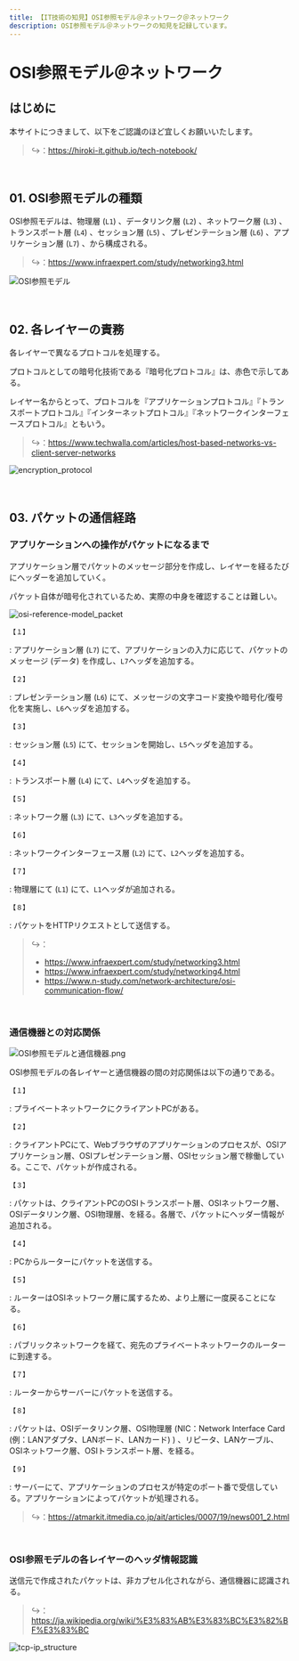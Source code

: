 ```yaml
---
title: 【IT技術の知見】OSI参照モデル＠ネットワーク＠ネットワーク
description: OSI参照モデル＠ネットワークの知見を記録しています。
---
```


# OSI参照モデル＠ネットワーク

## はじめに

本サイトにつきまして、以下をご認識のほど宜しくお願いいたします。

> ↪️：https://hiroki-it.github.io/tech-notebook/

<br>

## 01. OSI参照モデルの種類

OSI参照モデルは、物理層 (`L1`) 、データリンク層 (`L2`) 、ネットワーク層 (`L3`) 、トランスポート層 (`L4`) 、セッション層 (`L5`) 、プレゼンテーション層 (`L6`) 、アプリケーション層 (`L7`) 、から構成される。

> ↪️：https://www.infraexpert.com/study/networking3.html

![OSI参照モデル](https://raw.githubusercontent.com/hiroki-it/tech-notebook-images/master/images/OSI参照モデル.png)

<br>

## 02. 各レイヤーの責務

各レイヤーで異なるプロトコルを処理する。

プロトコルとしての暗号化技術である『暗号化プロトコル』は、赤色で示してある。

レイヤー名からとって、プロトコルを『アプリケーションプロトコル』『トランスポートプロトコル』『インターネットプロトコル』『ネットワークインターフェースプロトコル』ともいう。

> ↪️：https://www.techwalla.com/articles/host-based-networks-vs-client-server-networks

![encryption_protocol](https://raw.githubusercontent.com/hiroki-it/tech-notebook-images/master/images/encryption_protocol.png)

<br>

## 03. パケットの通信経路

### アプリケーションへの操作がパケットになるまで

アプリケーション層でパケットのメッセージ部分を作成し、レイヤーを経るたびにヘッダーを追加していく。

パケット自体が暗号化されているため、実際の中身を確認することは難しい。

![osi-reference-model_packet](https://raw.githubusercontent.com/hiroki-it/tech-notebook-images/master/images/osi-reference-model_packet.png)

`【１】`

: アプリケーション層 (`L7`) にて、アプリケーションの入力に応じて、パケットのメッセージ (データ) を作成し、`L7`ヘッダを追加する。

`【２】`

: プレゼンテーション層 (`L6`) にて、メッセージの文字コード変換や暗号化/復号化を実施し、`L6`ヘッダを追加する。

`【３】`

: セッション層 (`L5`) にて、セッションを開始し、`L5`ヘッダを追加する。

`【４】`

: トランスポート層 (`L4`) にて、`L4`ヘッダを追加する。

`【５】`

: ネットワーク層 (`L3`) にて、`L3`ヘッダを追加する。

`【６】`

: ネットワークインターフェース層 (`L2`) にて、`L2`ヘッダを追加する。

`【７】`

: 物理層にて (`L1`) にて、`L1`ヘッダが追加される。

`【８】`

: パケットをHTTPリクエストとして送信する。

> ↪️：
>
> - https://www.infraexpert.com/study/networking3.html
> - https://www.infraexpert.com/study/networking4.html
> - https://www.n-study.com/network-architecture/osi-communication-flow/

<br>

### 通信機器との対応関係

![OSI参照モデルと通信機器.png](https://raw.githubusercontent.com/hiroki-it/tech-notebook-images/master/images/OSI参照モデルと通信機器.jpg)

OSI参照モデルの各レイヤーと通信機器の間の対応関係は以下の通りである。

`【１】`

: プライベートネットワークにクライアントPCがある。

`【２】`

: クライアントPCにて、Webブラウザのアプリケーションのプロセスが、OSIアプリケーション層、OSIプレゼンテーション層、OSIセッション層で稼働している。ここで、パケットが作成される。

`【３】`

: パケットは、クライアントPCのOSIトランスポート層、OSIネットワーク層、OSIデータリンク層、OSI物理層、を経る。各層で、パケットにヘッダー情報が追加される。

`【４】`

: PCからルーターにパケットを送信する。

`【５】`

: ルーターはOSIネットワーク層に属するため、より上層に一度戻ることになる。

`【６】`

: パブリックネットワークを経て、宛先のプライベートネットワークのルーターに到達する。

`【７】`

: ルーターからサーバーにパケットを送信する。

`【８】`

: パケットは、OSIデータリンク層、OSI物理層 (NIC：Network Interface Card (例：LANアダプタ、LANボード、LANカード) ) 、リピータ、LANケーブル、OSIネットワーク層、OSIトランスポート層、を経る。

`【９】`

: サーバーにて、アプリケーションのプロセスが特定のポート番で受信している。アプリケーションによってパケットが処理される。

> ↪️：https://atmarkit.itmedia.co.jp/ait/articles/0007/19/news001_2.html

<br>

### OSI参照モデルの各レイヤーのヘッダ情報認識

送信元で作成されたパケットは、非カプセル化されながら、通信機器に認識される。

> ↪️：https://ja.wikipedia.org/wiki/%E3%83%AB%E3%83%BC%E3%82%BF%E3%83%BC

![tcp-ip_structure](https://raw.githubusercontent.com/hiroki-it/tech-notebook-images/master/images/tcp-ip_structure.png)

<br>
